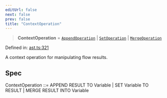 ```yaml
---
editUrl: false
next: false
prev: false
title: "ContextOperation"
---
```


> **ContextOperation** = [`AppendOperation`](/api/ast/interfaces/appendoperation/) \| [`SetOperation`](/api/ast/interfaces/setoperation/) \| [`MergeOperation`](/api/ast/interfaces/mergeoperation/)

Defined in: [ast.ts:321](https://github.com/rcs-agents/rcs-lang/blob/81d17140acf0fdf5d22c6fbab7c85de9a28f20ae/packages/ast/src/ast.ts#L321)

A context operation for manipulating flow results.

## Spec

ContextOperation ::= APPEND RESULT TO Variable | SET Variable TO RESULT | MERGE RESULT INTO Variable
